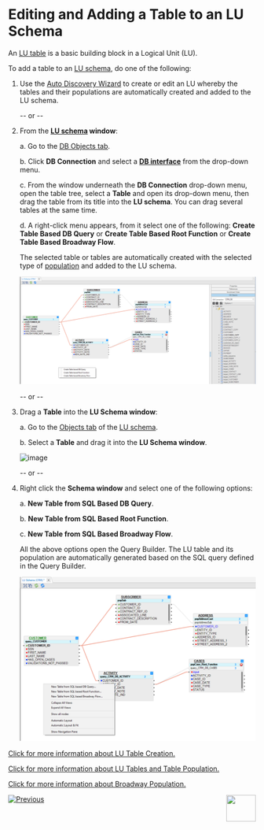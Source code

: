 # Editing and Adding a Table to an LU Schema

An [LU table](/articles/06_LU_tables/01_LU_tables_overview.md)  is a basic building block in a Logical Unit (LU).

To add a table to an [LU schema](/articles/03_logical_units/03_LU_schema_window.md), do one of the following: 

1. Use the [Auto Discovery Wizard](/articles/03_logical_units/06_auto_discovery_wizard.md) to create or edit an LU whereby the tables and their populations are automatically created and added to the LU schema.

   -- or --

2. From the **[LU schema](/articles/03_logical_units/03_LU_schema_window.md) window**:

   a. Go to the [DB Objects tab](/articles/03_logical_units/03_LU_schema_window.md#logical-unit-lu-tabs). 
   
   b. Click **DB Connection** and select a [**DB interface**](/articles/05_DB_interfaces/03_DB_interfaces_overview.md) from the drop-down menu.
   
   c. From the window underneath the **DB Connection** drop-down menu, open the table tree, select a **Table** and open its drop-down menu, then drag the table from its title  into the **LU schema**. You can drag several tables at the same time.
   
   d. A right-click menu appears, from it select one of the following: **Create Table Based DB Query** or **Create Table Based Root Function** or **Create Table Based Broadway Flow**.

      The selected table or tables are automatically created with the selected type of [population](/articles/07_table_population/01_table_population_overview.md) and added to the LU schema.

      ![image](images/03_09_01_tables1.png)

   -- or --

3. Drag a **Table** into the **LU Schema window**:

    a. Go to the [Objects tab](/articles/03_logical_units/03_LU_schema_window.md#logical-unit-lu-tabs) of the [LU schema](/articles/03_logical_units/03_LU_schema_window.md).
    
    b. Select a **Table** and drag it into the **LU Schema window**.


      ![image](images/03_09_02_tables2.png)
     
    -- or --

4. Right click the **Schema window** and select one of the following options:

    a. **New Table from SQL Based DB Query**.
    
    b. **New Table from SQL Based Root Function**.
    
    c. **New Table from SQL Based Broadway Flow**.
    
    All the above options open the Query Builder. The LU table and its population are automatically generated based on the SQL query defined in the Query Builder.

      ![image](images/03_09_03_tables3.png)

[Click for more information about LU Table Creation.](/articles/06_LU_tables/02_create_an_LU_table.md)

[Click for more information about LU Tables and Table Population.](/articles/07_table_population/01_table_population_overview.md)

[Click for more information about Broadway Population.](/articles/07_table_population/14_table_population_based_Broadway.md)

[![Previous](/articles/images/Previous.png)](/articles/03_logical_units/08_define_root_table_and_instance_ID_LU_schema.md)[<img align="right" width="60" height="54" src="/articles/images/Next.png">](/articles/03_logical_units/10_delete_table_from_a_schema.md)


